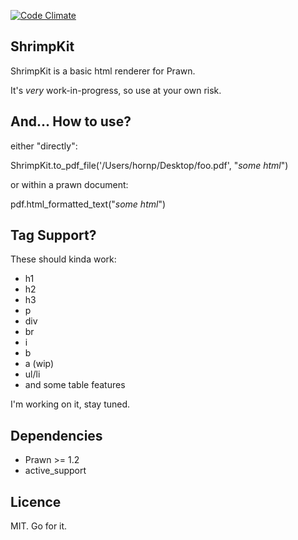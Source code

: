 [![Code Climate](https://codeclimate.com/github/metaminded/shrimp_kit/badges/gpa.svg)](https://codeclimate.com/github/metaminded/shrimp_kit)

ShrimpKit
---------

ShrimpKit is a basic html renderer for Prawn.

It's *very* work-in-progress, so use at your own risk.

And... How to use?
------------------

either "directly":

  ShrimpKit.to_pdf_file('/Users/hornp/Desktop/foo.pdf', "<i>some html</i>")

or within a prawn document:

  pdf.html_formatted_text("<i>some html</i>")

Tag Support?
------------

These should kinda work:

* h1
* h2
* h3
* p
* div
* br
* i
* b
* a (wip)
* ul/li
* and some table features

I'm working on it, stay tuned.

Dependencies
------------

* Prawn >= 1.2
* active_support

Licence
-------

MIT. Go for it.
